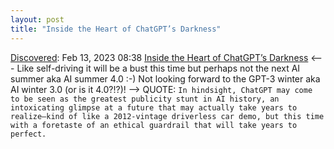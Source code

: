 ```yaml
---
layout: post
title: "Inside the Heart of ChatGPT’s Darkness"
---
```

[Discovered](http://rolandtanglao.com/2020/07/29/p1-blogthis-checkvist-list-links-to-blog/): Feb 13, 2023 08:38  [Inside the Heart of ChatGPT’s Darkness](https://garymarcus.substack.com/p/inside-the-heart-of-chatgpts-darkness) <--- Like self-driving it will be a bust this time but perhaps not the next AI summer aka AI summer 4.0 :-) Not looking forward to the GPT-3 winter aka AI winter 3.0 (or is it 4.0?!?)! --> QUOTE: `In hindsight, ChatGPT may come to be seen as the greatest publicity stunt in AI history, an intoxicating glimpse at a future that may actually take years to realize—kind of like a 2012-vintage driverless car demo, but this time with a foretaste of an ethical guardrail that will take years to perfect.`
